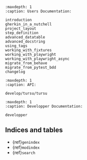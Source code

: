 ```{include} ../../README.md

```


```{toctree}
:maxdepth: 1
:caption: Users Documentation:

introduction
gherkin_in_a_nutchell
project_layout
step_definition
advanced_datatable
advanced_docstring
using_tags
working_with_fixtures
working_with_playwright
working_with_playwright_async
migrate_from_behave
migrate_from_pytest_bdd
changelog
```

```{toctree}
:maxdepth: 1
:caption: API:

develop/tursu/tursu
```

```{toctree}
:maxdepth: 1
:caption: Developper Documentation:

developper
```

## Indices and tables

- {ref}`genindex`
- {ref}`modindex`
- {ref}`search`
